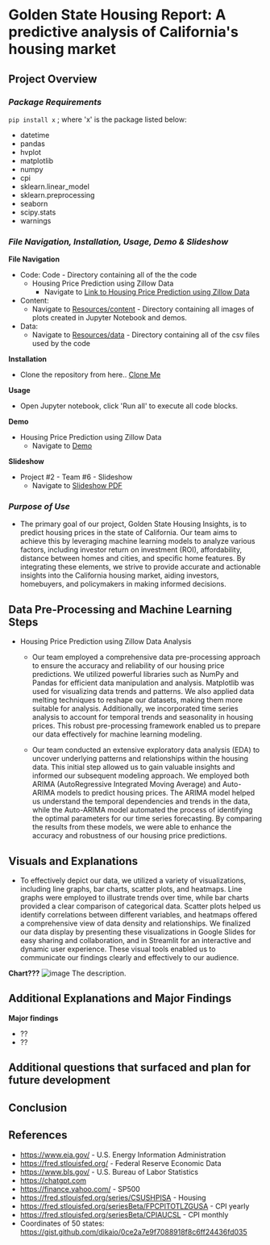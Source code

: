 # Golden State Housing Report: A predictive analysis of California's housing market

## **Project Overview**

### *Package Requirements*

`pip install x` ; where 'x' is the package listed below:
* datetime 
* pandas
* hvplot
* matplotlib
* numpy
* cpi
* sklearn.linear_model
* sklearn.preprocessing
* seaborn
* scipy.stats
* warnings

### *File Navigation, Installation, Usage, Demo & Slideshow*

**File Navigation**
* Code: Code - Directory containing all of the the code
  * Housing Price Prediction using Zillow Data 
    * Navigate to [Link to Housing Price Prediction using Zillow Data](code/cg_arima.ipynb)    
* Content: 
  * Navigate to [Resources/content](Resources/content) - Directory containing all images of plots created in Jupyter Notebook and demos.
* Data: 
  * Navigate to [Resources/data](Resources/data) - Directory containing all of the csv files used by the code
  
**Installation**
  * Clone the repository from here.. [Clone Me](https://github.com/xraySMULu/golden-state-housing-report) 

**Usage**
  * Open Jupyter notebook, click 'Run all' to execute all code blocks.

**Demo**
* Housing Price Prediction using Zillow Data 
  * Navigate to [Demo](Resources/content/cg_demo.gif)    

**Slideshow**
* Project #2 - Team #6 - Slideshow 
  * Navigate to [Slideshow PDF](Resources/content/?.pdf)   

### *Purpose of Use*   
* The primary goal of our project, Golden State Housing Insights, is to predict housing prices in the state of California. Our team aims to achieve this by leveraging machine learning models to analyze various factors, including investor return on investment (ROI), affordability, distance between homes and cities, and specific home features. By integrating these elements, we strive to provide accurate and actionable insights into the California housing market, aiding investors, homebuyers, and policymakers in making informed decisions.

## Data Pre-Processing and Machine Learning Steps
* Housing Price Prediction using Zillow Data Analysis
  * Our team employed a comprehensive data pre-processing approach to ensure the accuracy and reliability of our housing price predictions. We utilized powerful libraries such as NumPy and Pandas for efficient data manipulation and analysis. Matplotlib was used for visualizing data trends and patterns. We also applied data melting techniques to reshape our datasets, making them more suitable for analysis. Additionally, we incorporated time series analysis to account for temporal trends and seasonality in housing prices. This robust pre-processing framework enabled us to prepare our data effectively for machine learning modeling.

  * Our team conducted an extensive exploratory data analysis (EDA) to uncover underlying patterns and relationships within the housing data. This initial step allowed us to gain valuable insights and informed our subsequent modeling approach. We employed both ARIMA (AutoRegressive Integrated Moving Average) and Auto-ARIMA models to predict housing prices. The ARIMA model helped us understand the temporal dependencies and trends in the data, while the Auto-ARIMA model automated the process of identifying the optimal parameters for our time series forecasting. By comparing the results from these models, we were able to enhance the accuracy and robustness of our housing price predictions.

## Visuals and Explanations
* To effectively depict our data, we utilized a variety of visualizations, including line graphs, bar charts, scatter plots, and heatmaps. Line graphs were employed to illustrate trends over time, while bar charts provided a clear comparison of categorical data. Scatter plots helped us identify correlations between different variables, and heatmaps offered a comprehensive view of data density and relationships. We finalized our data display by presenting these visualizations in Google Slides for easy sharing and collaboration, and in Streamlit for an interactive and dynamic user experience. These visual tools enabled us to communicate our findings clearly and effectively to our audience.

**Chart???**
![image](Resources/content/?.png)
The description.


## Additional Explanations and Major Findings

**Major findings**
* ??
* ??
  

## Additional questions that surfaced and plan for future development


## Conclusion


## References

* https://www.eia.gov/ - U.S. Energy Information Administration
* https://fred.stlouisfed.org/ - Federal Reserve Economic Data
* https://www.bls.gov/ - U.S. Bureau of Labor Statistics
* https://chatgpt.com
* https://finance.yahoo.com/ - SP500
* https://fred.stlouisfed.org/series/CSUSHPISA - Housing
* https://fred.stlouisfed.org/seriesBeta/FPCPITOTLZGUSA - CPI yearly
* https://fred.stlouisfed.org/seriesBeta/CPIAUCSL - CPI monthly
* Coordinates of 50 states: https://gist.github.com/dikaio/0ce2a7e9f7088918f8c6ff24436fd035
